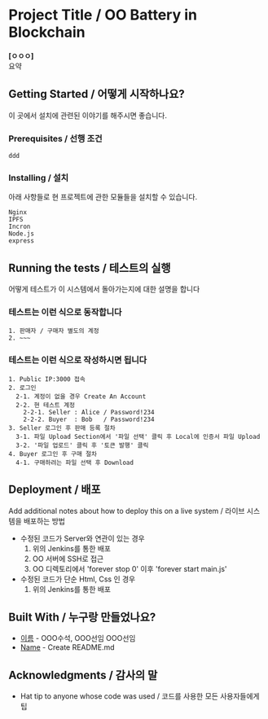 # Project Title / OO Battery in Blockchain

**[ㅇㅇㅇ]**  
요약

## Getting Started / 어떻게 시작하나요?

이 곳에서 설치에 관련된 이야기를 해주시면 좋습니다.

### Prerequisites / 선행 조건

```
ddd
```

### Installing / 설치

아래 사항들로 현 프로젝트에 관한 모듈들을 설치할 수 있습니다.

```
Nginx
IPFS
Incron
Node.js
express
```

## Running the tests / 테스트의 실행

어떻게 테스트가 이 시스템에서 돌아가는지에 대한 설명을 합니다

### 테스트는 이런 식으로 동작합니다

```
1. 판매자 / 구매자 별도의 계정
2. ~~~
```

### 테스트는 이런 식으로 작성하시면 됩니다

```
1. Public IP:3000 접속
2. 로그인
  2-1. 계정이 없을 경우 Create An Account
  2-2. 현 테스트 계정
    2-2-1. Seller : Alice / Password!234
    2-2-2. Buyer  : Bob   / Password!234
3. Seller 로그인 후 판매 등록 절차
  3-1. 파일 Upload Section에서 '파일 선택' 클릭 후 Local에 인증서 파일 Upload
  3-2. '파일 업로드' 클릭 후 '토큰 발행' 클릭
4. Buyer 로그인 후 구매 절차
  4-1. 구매하려는 파일 선택 후 Download 
```

## Deployment / 배포

Add additional notes about how to deploy this on a live system / 라이브 시스템을 배포하는 방법
- 수정된 코드가 Server와 연관이 있는 경우
  1. 위의 Jenkins를 통한 배포
  2. OO 서버에 SSH로 접근
  3. OO 디렉토리에서 'forever stop 0' 이후 'forever start main.js'
- 수정된 코드가 단순 Html, Css 인 경우
  1. 위의 Jenkins를 통한 배포

## Built With / 누구랑 만들었나요?

* [이름](링크) - OOO수석, OOO선임 OOO선임
* [Name](Link) - Create README.md

## Acknowledgments / 감사의 말

* Hat tip to anyone whose code was used / 코드를 사용한 모든 사용자들에게 팁
